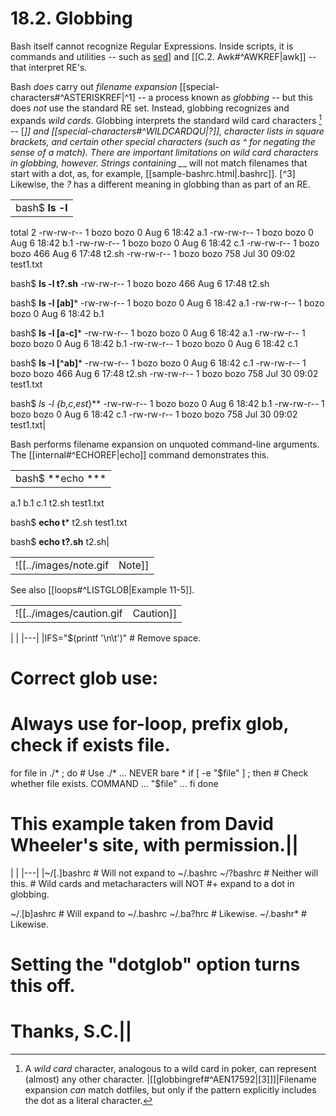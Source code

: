 # 18.2. Globbing

Bash itself cannot recognize Regular Expressions. Inside scripts, it is commands and utilities -- such as [sed](Appendix%20C.%20A%20Sed%20and%20Awk%20Micro-Primer.md#^SEDREF)] and [[C.2. Awk#^AWKREF|awk]] -- that interpret RE's.

Bash _does_ carry out _filename expansion_ [[special-characters#^ASTERISKREF|^1] -- a process known as _globbing_ -- but this does _not_ use the standard RE set. Instead, globbing recognizes and expands _wild cards_. Globbing interprets the standard wild card characters [^2] -- [*]] and [[special-characters#^WILDCARDQU|?]], character lists in square brackets, and certain other special characters (such as ^ for negating the sense of a match). There are important limitations on wild card characters in globbing, however. Strings containing _*_ will not match filenames that start with a dot, as, for example, [[sample-bashrc.html|.bashrc]]. [^3] Likewise, the _?_ has a different meaning in globbing than as part of an RE.

|   |
|---|
|bash$ **ls -l**
total 2
 -rw-rw-r--    1 bozo  bozo         0 Aug  6 18:42 a.1
 -rw-rw-r--    1 bozo  bozo         0 Aug  6 18:42 b.1
 -rw-rw-r--    1 bozo  bozo         0 Aug  6 18:42 c.1
 -rw-rw-r--    1 bozo  bozo       466 Aug  6 17:48 t2.sh
 -rw-rw-r--    1 bozo  bozo       758 Jul 30 09:02 test1.txt

bash$ **ls -l t?.sh**
-rw-rw-r--    1 bozo  bozo       466 Aug  6 17:48 t2.sh

bash$ **ls -l [ab]***
-rw-rw-r--    1 bozo  bozo         0 Aug  6 18:42 a.1
 -rw-rw-r--    1 bozo  bozo         0 Aug  6 18:42 b.1

bash$ **ls -l [a-c]***
-rw-rw-r--    1 bozo  bozo         0 Aug  6 18:42 a.1
 -rw-rw-r--    1 bozo  bozo         0 Aug  6 18:42 b.1
 -rw-rw-r--    1 bozo  bozo         0 Aug  6 18:42 c.1

bash$ **ls -l [^ab]***
-rw-rw-r--    1 bozo  bozo         0 Aug  6 18:42 c.1
 -rw-rw-r--    1 bozo  bozo       466 Aug  6 17:48 t2.sh
 -rw-rw-r--    1 bozo  bozo       758 Jul 30 09:02 test1.txt

bash$ **ls -l {b*,c*,*est*}**
-rw-rw-r--    1 bozo  bozo         0 Aug  6 18:42 b.1
 -rw-rw-r--    1 bozo  bozo         0 Aug  6 18:42 c.1
 -rw-rw-r--    1 bozo  bozo       758 Jul 30 09:02 test1.txt|

Bash performs filename expansion on unquoted command-line arguments. The [[internal#^ECHOREF|echo]] command demonstrates this.

|   |
|---|
|bash$ **echo ***
a.1 b.1 c.1 t2.sh test1.txt

bash$ **echo t***
t2.sh test1.txt

bash$ **echo t?.sh**
t2.sh|

|   |   |
|---|---|
|![[../images/note.gif|Note]]|It is possible to modify the way Bash interprets special characters in globbing. A **set -f** command disables globbing, and the nocaseglob and nullglob options to [[internal#^SHOPTREF|shopt]] change globbing behavior.|

See also [[loops#^LISTGLOB|Example 11-5]].

|   |   |
|---|---|
|![[../images/caution.gif|Caution]]|Filenames with embedded [[special-characters#^WHITESPACEREF|whitespace]] can cause _globbing_ to choke. [[http://www.dwheeler.com/essays/filenames-in-shell.html|David Wheeler]] shows how to avoid many such pitfalls.

\|   \|
\|---\|
\|IFS="$(printf '\n\t')"   # Remove space.

#  Correct glob use:
#  Always use for-loop, prefix glob, check if exists file.
for file in ./* ; do         # Use ./* ... NEVER bare *
  if [ -e "$file" ] ; then   # Check whether file exists.
     COMMAND ... "$file" ...
  fi
done

# This example taken from David Wheeler's site, with permission.\||

[^1]: _Filename expansion_ means expanding filename patterns or templates containing special characters. For example, example.??? might expand to example.001 and/or example.txt.
[^2]: A _wild card_ character, analogous to a wild card in poker, can represent (almost) any other character.
|[[globbingref#^AEN17592|[3]]]|Filename expansion _can_ match dotfiles, but only if the pattern explicitly includes the dot as a literal character.

\|   \|
\|---\|
\|~/[.]bashrc    #  Will not expand to ~/.bashrc
~/?bashrc      #  Neither will this.
               #  Wild cards and metacharacters will NOT
               #+ expand to a dot in globbing.

~/.[b]ashrc    #  Will expand to ~/.bashrc
~/.ba?hrc      #  Likewise.
~/.bashr*      #  Likewise.

# Setting the "dotglob" option turns this off.

# Thanks, S.C.\||

